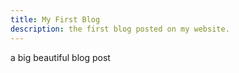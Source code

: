 ```yaml
---
title: My First Blog
description: the first blog posted on my website.
---
```


a big beautiful blog post